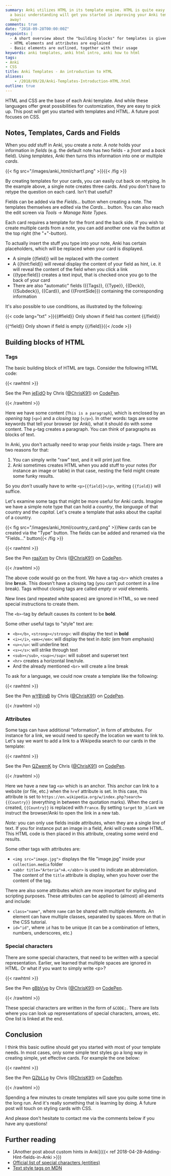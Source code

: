 ```yaml
---
summary: Anki utilizes HTML in its template engine. HTML is quite easy to pick up, and
  a basic understanding will get you started in improving your Anki templates right
  away!
comments: true
date: "2018-09-28T00:00:00Z"
keypoints: |
  - A short overview about the "building blocks" for templates is given
  - HTML elements and attributes are explained
  - Basic elements are outlined, together with their usage
keywords: anki templates, anki html intro, anki how to html
tags:
- Anki
- CSS
title: Anki Templates - An introduction to HTML
aliases:
    - /2018/09/28/Anki-Templates-Introduction-HTML.html
outline: true
---
```


HTML and CSS are the base of each Anki template. And while these languages offer great possibilities for customization, they are easy to pick up. This post will get you started with templates and HTML. A future post focuses on CSS.

## Notes, Templates, Cards and Fields

When you *add* stuff in Anki, you create a _note_. A _note_ holds your information in _fields_ (e.g. the default note has two fields - a _front_ and a _back_ field). Using _templates_, Anki then turns this information into one or multiple _cards_.

{{< fig src="/images/anki_html/chart1.png" >}}{{< /fig >}}

By creating templates for your cards, you can easily cut back on retyping. In the example above, a single note creates three cards. And you don't have to retype the question on each card. Isn't that useful?

Fields can be added via the *Fields...* button when creating a note. The templates themselves are edited via the *Cards...* button. You can also reach the edit screen via *Tools &rarr; Manage Note Types*.

Each card requires a template for the front and the back side. If you wish to create multiple cards from a note, you can add another one via the button at the top right (the "+"-button).

To actually insert the stuff you type into your note, Anki has certain placeholders, which will be replaced when your card is displayed.

- A simple {{field}} will be replaced with the content
- A {{hint:field}} will reveal display the content of your field as hint, i.e. it will reveal the content of the field when you click a link
- {{type:field}} creates a text input, that is checked once you go to the back of your card
- There are also "automatic" fields ({{Tags}}, {{Type}}, {{Deck}}, {{Subdeck}}, {{Card}}, and {{FrontSide}}) containing the corresponding information

It's also possible to use conditions, as illustrated by the following:

{{< code lang="txt" >}}{{#field}}
Only shown if field has content
{{/field}}

{{^field}}
Only shown if field is empty
{{/field}}{{< /code >}}

## Building blocks of HTML

### Tags

The basic building block of HTML are tags. Consider the following HTML code:

{{< rawhtml >}}<p data-height="125" data-theme-id="light" data-slug-hash="jeEjdO" data-default-tab="html,result" data-user="ChrisK91" data-pen-title="jeEjdO" class="codepen">See the Pen <a href="https://codepen.io/ChrisK91/pen/jeEjdO/">jeEjdO</a> by Chris (<a href="https://codepen.io/ChrisK91">@ChrisK91</a>) on <a href="https://codepen.io">CodePen</a>.</p>
<script async src="https://static.codepen.io/assets/embed/ei.js"></script>{{< /rawhtml >}}

Here we have some content (```This is a paragraph```), which is enclosed by an *opening tag* (```<p>```) and a *closing tag* (```</p>```). In other words: tags are some keywords that tell your browser (or Anki), what it should do with some content. The ```p```-tag creates a paragraph. You can think of paragraphs as blocks of text.

In Anki, you don't actually need to wrap your fields inside ```p```-tags. There are two reasons for that:

1. You can simply write "raw" text, and it will print just fine.
2. Anki sometimes creates HTML when you add stuff to your notes (for instance an image or table) in that case, nesting the field might create some funky results.

So you _don't_ usually have to write ```<p>{{field}}</p>```, writing ```{{field}}``` will suffice.

Let's examine some tags that might be more useful for Anki cards. Imagine we have a simple note type that can hold a *country*, the *language* of that country and the *capital*. Let's create a template that asks about the capital of a country.

{{< fig src="/images/anki_html/country_card.png" >}}New cards can be created via the "Type" button. The fields can be added and renamed via the "Fields..." button{{< /fig >}}

{{< rawhtml >}}<p data-height="250" data-theme-id="light" data-slug-hash="rqaXxm" data-default-tab="html,result" data-user="ChrisK91" data-pen-title="rqaXxm" class="codepen">See the Pen <a href="https://codepen.io/ChrisK91/pen/rqaXxm/">rqaXxm</a> by Chris (<a href="https://codepen.io/ChrisK91">@ChrisK91</a>) on <a href="https://codepen.io">CodePen</a>.</p>
<script async src="https://static.codepen.io/assets/embed/ei.js"></script>{{< /rawhtml >}}

The above code would go on the front. We have a tag ```<br>``` which creates a line **br**eak. This doesn't have a closing tag (you can't put content in a line break). Tags without closing tags are called *empty* or *void* elements.

New lines (and repeated white spaces) are ignored in HTML, so we need special instructions to create them.

The ```<b>```-tag by default causes its content to be **bold**.

Some other useful tags to "style" text are:

- ```<b></b>```, ```<strong></strong>```: will display the text in **bold**
- ```<i></i>```, ```<em></em>```: will display the text in *italic* (em from *em*phasis)
- ```<u></u>```: will underline text
- ```<s></s>```: will strike through text
- ```<sub></sub>```, ```<sup></sup>```: will subset and superset text
- ```<hr>``` creates a horizontal line/rule.
- And the already mentioned ```<br>``` will create a line break

To ask for a language, we could now create a template like the following:

{{< rawhtml >}}<p data-height="175" data-theme-id="light" data-slug-hash="wYBVqB" data-default-tab="html,result" data-user="ChrisK91" data-pen-title="wYBVqB" class="codepen">See the Pen <a href="https://codepen.io/ChrisK91/pen/wYBVqB/">wYBVqB</a> by Chris (<a href="https://codepen.io/ChrisK91">@ChrisK91</a>) on <a href="https://codepen.io">CodePen</a>.</p>
<script async src="https://static.codepen.io/assets/embed/ei.js"></script>{{< /rawhtml >}}

### Attributes

Some tags can have additional "information", in form of attributes. For instance for a link, we would need to specify the location we want to link to. Let's say we want to add a link to a Wikipedia search to our cards in the template:

{{< rawhtml >}}<p data-height="300" data-theme-id="light" data-slug-hash="QZwemK" data-default-tab="html,result" data-user="ChrisK91" data-pen-title="QZwemK" class="codepen">See the Pen <a href="https://codepen.io/ChrisK91/pen/QZwemK/">QZwemK</a> by Chris (<a href="https://codepen.io/ChrisK91">@ChrisK91</a>) on <a href="https://codepen.io">CodePen</a>.</p>
<script async src="https://static.codepen.io/assets/embed/ei.js"></script>{{< /rawhtml >}}

Here we have a new tag ```<a>``` which is an anchor. This anchor can link to a website (or file, etc.) when the ```href``` attribute is set. In this case, this attribute is set to ```https://en.wikipedia.org/w/index.php?search={{Country}}``` (everything in between the quotation marks). When the card is created, ```{{Country}}``` is replaced with ```France```. By setting ```target``` to ```_blank``` we instruct the browser/Anki to open the link in a new tab.

*Note:* you can only use fields inside attributes, when they are a single line of text. If you for instance put an image in a field, Anki will create some HTML. This HTML code is then placed in this attribute, creating some weird end results.

Some other tags with attributes are:

- ```<img src="image.jpg">``` displays the file "image.jpg" inside your ```collection.media``` folder
- ```<abbr title="Arteria">A.</abbr>``` is used to indicate an abbreviation. The content of the ```title``` attribute is display, when you hover over the content of the tag.

There are also some attributes which are more important for styling and scripting purposes. These attributes can be applied to (almost) all elements and include:

- ```class="name"```, where ```name``` can be shared with multiple elements. An element can have multiple classes, separated by spaces. More on that in the CSS tutorial.
- ```id="id"```, where ```id``` has to be unique (it can be a combination of letters, numbers, underscores, etc.)

### Special characters

There are some special characters, that need to be written with a special representation. Earlier, we learned that multiple spaces are ignored in HTML. Or what if you want to simply write &lt;p&gt;?

{{< rawhtml >}}<p data-height="175" data-theme-id="light" data-slug-hash="gBbVyp" data-default-tab="html,result" data-user="ChrisK91" data-pen-title="gBbVyp" class="codepen">See the Pen <a href="https://codepen.io/ChrisK91/pen/gBbVyp/">gBbVyp</a> by Chris (<a href="https://codepen.io/ChrisK91">@ChrisK91</a>) on <a href="https://codepen.io">CodePen</a>.</p>
<script async src="https://static.codepen.io/assets/embed/ei.js"></script>{{< /rawhtml >}}

These special characters are written in the form of ```&CODE;```. There are lists where you can look up representations of special characters, arrows, etc. One list is linked at the end.

## Conclusion

I think this basic outline should get you started with most of your template needs. In most cases, only some simple text styles go a long way in creating simple, yet effective cards. For example the one below:

{{< rawhtml >}}<p data-height="350" data-theme-id="light" data-slug-hash="QZbLLg" data-default-tab="html,result" data-user="ChrisK91" data-pen-title="QZbLLg" class="codepen">See the Pen <a href="https://codepen.io/ChrisK91/pen/QZbLLg/">QZbLLg</a> by Chris (<a href="https://codepen.io/ChrisK91">@ChrisK91</a>) on <a href="https://codepen.io">CodePen</a>.</p>
<script async src="https://static.codepen.io/assets/embed/ei.js"></script>{{< /rawhtml >}}

Spending a few minutes to create templates will save you quite some time in the long run. And it's really something that is learning by doing. A future post will touch on styling cards with CSS.

And please don't hesitate to contact me via the comments below if you have any questions!

## Further reading
- [Another post about custom hints in Anki]({{< ref 2018-04-28-Adding-Hint-fields-in-Anki >}})
- [Official list of special characters (entities)](https://dev.w3.org/html5/html-author/charref)
- [Text style tags on MDN](https://developer.mozilla.org/en-US/docs/Web/HTML/Element#Inline_text_semantics)